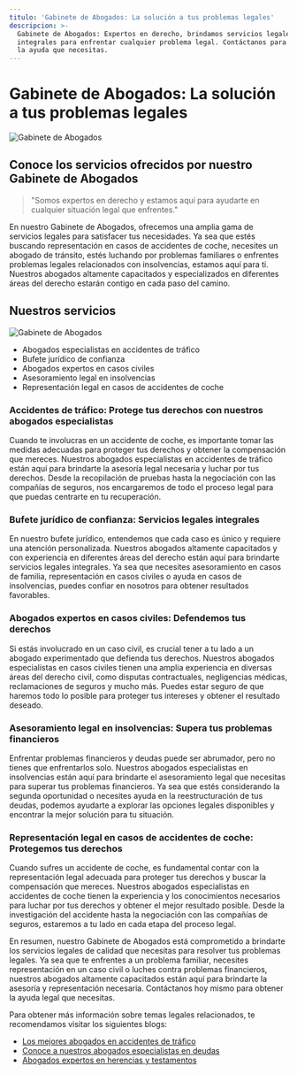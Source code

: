 ```yaml
---
titulo: 'Gabinete de Abogados: La solución a tus problemas legales'
descripcion: >-
  Gabinete de Abogados: Expertos en derecho, brindamos servicios legales
  integrales para enfrentar cualquier problema legal. Contáctanos para obtener
  la ayuda que necesitas.
---
```


# Gabinete de Abogados: La solución a tus problemas legales

![Gabinete de Abogados](./img/gabinete-de-abogados-1.webp)

## Conoce los servicios ofrecidos por nuestro Gabinete de Abogados

> "Somos expertos en derecho y estamos aquí para ayudarte en cualquier situación legal que enfrentes."

En nuestro Gabinete de Abogados, ofrecemos una amplia gama de servicios legales para satisfacer tus necesidades. Ya sea que estés buscando representación en casos de accidentes de coche, necesites un abogado de tránsito, estés luchando por problemas familiares o enfrentes problemas legales relacionados con insolvencias, estamos aquí para ti. Nuestros abogados altamente capacitados y especializados en diferentes áreas del derecho estarán contigo en cada paso del camino.

## Nuestros servicios

![Gabinete de Abogados](./img/gabinete-de-abogados-2.webp)

- Abogados especialistas en accidentes de tráfico
- Bufete jurídico de confianza
- Abogados expertos en casos civiles
- Asesoramiento legal en insolvencias
- Representación legal en casos de accidentes de coche




### Accidentes de tráfico: Protege tus derechos con nuestros abogados especialistas


Cuando te involucras en un accidente de coche, es importante tomar las medidas adecuadas para proteger tus derechos y obtener la compensación que mereces. Nuestros abogados especialistas en accidentes de tráfico están aquí para brindarte la asesoría legal necesaria y luchar por tus derechos. Desde la recopilación de pruebas hasta la negociación con las compañías de seguros, nos encargaremos de todo el proceso legal para que puedas centrarte en tu recuperación.


### Bufete jurídico de confianza: Servicios legales integrales


En nuestro bufete jurídico, entendemos que cada caso es único y requiere una atención personalizada. Nuestros abogados altamente capacitados y con experiencia en diferentes áreas del derecho están aquí para brindarte servicios legales integrales. Ya sea que necesites asesoramiento en casos de familia, representación en casos civiles o ayuda en casos de insolvencias, puedes confiar en nosotros para obtener resultados favorables.



### Abogados expertos en casos civiles: Defendemos tus derechos




Si estás involucrado en un caso civil, es crucial tener a tu lado a un abogado experimentado que defienda tus derechos. Nuestros abogados especialistas en casos civiles tienen una amplia experiencia en diversas áreas del derecho civil, como disputas contractuales, negligencias médicas, reclamaciones de seguros y mucho más. Puedes estar seguro de que haremos todo lo posible para proteger tus intereses y obtener el resultado deseado.




### Asesoramiento legal en insolvencias: Supera tus problemas financieros




Enfrentar problemas financieros y deudas puede ser abrumador, pero no tienes que enfrentarlos solo. Nuestros abogados especialistas en insolvencias están aquí para brindarte el asesoramiento legal que necesitas para superar tus problemas financieros. Ya sea que estés considerando la segunda oportunidad o necesites ayuda en la reestructuración de tus deudas, podemos ayudarte a explorar las opciones legales disponibles y encontrar la mejor solución para tu situación.




### Representación legal en casos de accidentes de coche: Protegemos tus derechos




Cuando sufres un accidente de coche, es fundamental contar con la representación legal adecuada para proteger tus derechos y buscar la compensación que mereces. Nuestros abogados especialistas en accidentes de coche tienen la experiencia y los conocimientos necesarios para luchar por tus derechos y obtener el mejor resultado posible. Desde la investigación del accidente hasta la negociación con las compañías de seguros, estaremos a tu lado en cada etapa del proceso legal.






En resumen, nuestro Gabinete de Abogados está comprometido a brindarte los servicios legales de calidad que necesitas para resolver tus problemas legales. Ya sea que te enfrentes a un problema familiar, necesites representación en un caso civil o luches contra problemas financieros, nuestros abogados altamente capacitados están aquí para brindarte la asesoría y representación necesaria. Contáctanos hoy mismo para obtener la ayuda legal que necesitas.

Para obtener más información sobre temas legales relacionados, te recomendamos visitar los siguientes blogs:

- [Los mejores abogados en accidentes de tráfico](los-mejores-abogados-en-accidentes-de-trafico)
- [Conoce a nuestros abogados especialistas en deudas](abogados-especialistas-en-deudas)
- [Abogados expertos en herencias y testamentos](abogados-expertos-en-herencias-y-testamentos)



